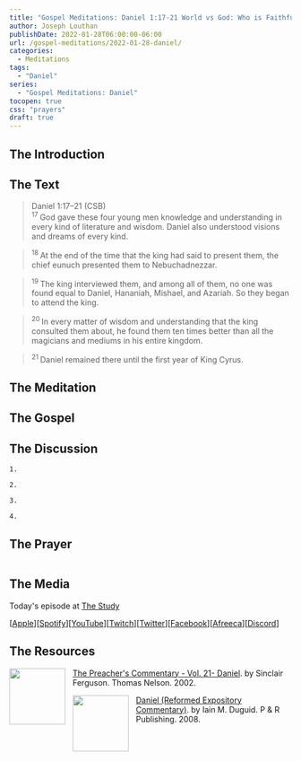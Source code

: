 ```yaml
---
title: "Gospel Meditations: Daniel 1:17-21 World vs God: Who is Faithful?"
author: Joseph Louthan
publishDate: 2022-01-28T06:00:00-06:00
url: /gospel-meditations/2022-01-28-daniel/
categories:
  - Meditations
tags:
  - "Daniel"
series:
  - "Gospel Meditations: Daniel"
tocopen: true
css: "prayers"
draft: true
---
```

## The Introduction

<div style="page-break-after: always;"></div>

## The Text

>Daniel 1:17–21 (CSB)  
><sup> 17 </sup> God gave these four young men knowledge and understanding in every kind of literature and wisdom. Daniel also understood visions and dreams of every kind. 

><sup> 18 </sup> At the end of the time that the king had said to present them, the chief eunuch presented them to Nebuchadnezzar. 

><sup> 19 </sup> The king interviewed them, and among all of them, no one was found equal to Daniel, Hananiah, Mishael, and Azariah. So they began to attend the king. 

><sup> 20 </sup> In every matter of wisdom and understanding that the king consulted them about, he found them ten times better than all the magicians and mediums in his entire kingdom. 

><sup> 21 </sup> Daniel remained there until the first year of King Cyrus.

<div style="page-break-after: always;"></div>

## The Meditation


## The Gospel


## The Discussion

```text
1. 
```

```text
2. 
```

```text
3. 
```

```text
4. 
```

## The Prayer

<div style='font-variant: small-caps;'>

</div>

```text

```

## The Media

Today's episode at [The Study](http://study.theologic.us/podcast/)

\[[Apple](https://podcasts.apple.com/us/podcast/the-study/id1557102127)\]\[[Spotify](https://open.spotify.com/show/0Xs5qsNvWePyRqcmtOTPkR)\]\[[YouTube](http://youtube.theologic.us)\]\[[Twitch](http://twitch.theologic.us)\]\[[Twitter](https://twitter.com/theologic_us)\]\[[Facebook](https://www.facebook.com/groups/462231051477464)\]\[[Afreeca](https://bj.afreecatv.com/theologicus)\]\[[Discord](http://discord.theologic.us)\]

## The Resources

[<img src="https://images-na.ssl-images-amazon.com/images/I/51FEocBP3YL._SY291_BO1,204,203,200_QL40_FMwebp_.jpg" align="left" width="100" style="padding-right: 10px" />The Preacher's Commentary - Vol. 21- Daniel](https://amzn.to/3t3AaAt).
by Sinclair Ferguson.
Thomas Nelson. 2002.

[<img src="https://images-na.ssl-images-amazon.com/images/I/41e9y9NB-VL._SX330_BO1,204,203,200_.jpg" align="left" width="100" style="padding-right: 10px" />Daniel (Reformed Expository Commentary)](https://amzn.to/3t5W85L).
by Iain M. Duguid.
P & R Publishing. 2008.
